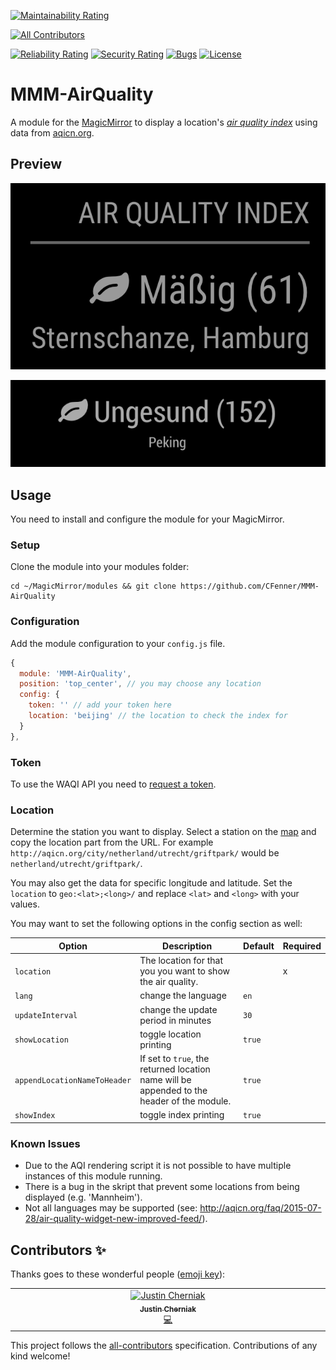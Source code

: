[![Maintainability Rating](https://sonarcloud.io/api/project_badges/measure?project=CFenner_MMM-AirQuality&metric=sqale_rating)](https://sonarcloud.io/summary/new_code?id=CFenner_MMM-AirQuality)
<!-- ALL-CONTRIBUTORS-BADGE:START - Do not remove or modify this section -->
[![All Contributors](https://img.shields.io/badge/all_contributors-1-orange.svg?style=flat-square)](#contributors-)
<!-- ALL-CONTRIBUTORS-BADGE:END -->
[![Reliability Rating](https://sonarcloud.io/api/project_badges/measure?project=CFenner_MMM-AirQuality&metric=reliability_rating)](https://sonarcloud.io/summary/new_code?id=CFenner_MMM-AirQuality)
[![Security Rating](https://sonarcloud.io/api/project_badges/measure?project=CFenner_MMM-AirQuality&metric=security_rating)](https://sonarcloud.io/summary/new_code?id=CFenner_MMM-AirQuality)
[![Bugs](https://sonarcloud.io/api/project_badges/measure?project=CFenner_MMM-AirQuality&metric=bugs)](https://sonarcloud.io/summary/new_code?id=CFenner_MMM-AirQuality)
[![License](https://img.shields.io/github/license/mashape/apistatus.svg)](https://choosealicense.com/licenses/mit/)

# MMM-AirQuality

A module for the [MagicMirror](https://github.com/MichMich/MagicMirror) to display a location's [*air quality index*](https://en.wikipedia.org/wiki/Air_quality_index) using data from [aqicn.org](http://aqicn.org/here/).

## Preview

![preview](.github/preview1.png)

![preview](.github/preview2.png)

## Usage

You need to install and configure the module for your MagicMirror.

### Setup

Clone the module into your modules folder:

```shell
cd ~/MagicMirror/modules && git clone https://github.com/CFenner/MMM-AirQuality
```

### Configuration

Add the module configuration to your `config.js` file.

```js
{
  module: 'MMM-AirQuality',
  position: 'top_center', // you may choose any location
  config: {
    token: '' // add your token here
    location: 'beijing' // the location to check the index for
  }
},
```

### Token

To use the WAQI API you need to [request a token](https://aqicn.org/data-platform/token/).

### Location

Determine the station you want to display. Select a station on the [map](https://aqicn.org/here/) and copy the location part from the URL. For example `http://aqicn.org/city/netherland/utrecht/griftpark/` would be `netherland/utrecht/griftpark/`.

You may also get the data for specific longitude and latitude. Set the `location` to `geo:<lat>;<long>/` and replace `<lat>` and `<long>` with your values.

You may want to set the following options in the config section as well:

| Option |  Description | Default | Required |
|---|---|---|---|
| `location` | The location for that you you want to show the air quality.|| x |
| `lang` | change the language | `en`||
| `updateInterval` | change the update period in minutes  | `30` ||
| `showLocation` | toggle location printing | `true` ||
| `appendLocationNameToHeader` | If set to `true`, the returned location name will be appended to the header of the module. | `true` ||
| `showIndex` | toggle index printing | `true` ||

### Known Issues

- Due to the AQI rendering script it is not possible to have multiple instances of this module running.
- There is a bug in the skript that prevent some locations from being displayed (e.g. 'Mannheim').
- Not all languages may be supported (see: <http://aqicn.org/faq/2015-07-28/air-quality-widget-new-improved-feed/>).

## Contributors ✨

Thanks goes to these wonderful people ([emoji key](https://allcontributors.org/docs/en/emoji-key)):

<!-- ALL-CONTRIBUTORS-LIST:START - Do not remove or modify this section -->
<!-- prettier-ignore-start -->
<!-- markdownlint-disable -->
<table>
  <tbody>
    <tr>
      <td align="center" valign="top" width="14.28%"><a href="http://www.justin-c.com"><img src="https://avatars.githubusercontent.com/u/1727656?v=4?s=100" width="100px;" alt="Justin Cherniak"/><br /><sub><b>Justin Cherniak</b></sub></a><br /><a href="https://github.com/CFenner/MMM-AirQuality/commits?author=jcherniak" title="Code">💻</a></td>
    </tr>
  </tbody>
</table>

<!-- markdownlint-restore -->
<!-- prettier-ignore-end -->

<!-- ALL-CONTRIBUTORS-LIST:END -->

This project follows the [all-contributors](https://github.com/all-contributors/all-contributors) specification. Contributions of any kind welcome!
